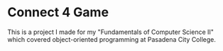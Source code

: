 # Connect 4 Game
This is a project I made for my "Fundamentals of Computer Science II" which covered object-oriented programming at Pasadena City College.